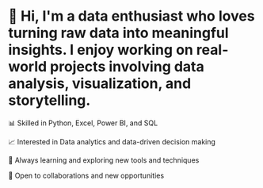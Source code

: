 # 👋 Hi, I'm a data enthusiast who loves turning raw data into meaningful insights. I enjoy working on real-world projects involving data analysis, visualization, and storytelling.

📊 Skilled in Python, Excel, Power BI, and SQL

📈 Interested in Data analytics and data-driven decision making

🧠 Always learning and exploring new tools and techniques

🚀 Open to collaborations and new opportunities

